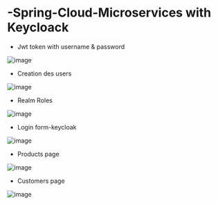 # -Spring-Cloud-Microservices with Keycloack

* Jwt token with username & password

![image](https://user-images.githubusercontent.com/66702453/206271720-0c32a5ce-ce29-489f-8ced-b3386526d21d.png)


* Creation des users

![image](https://user-images.githubusercontent.com/66702453/206273311-f4f1df4b-72c2-4c30-908a-ae1d629f747d.png)


* Realm Roles

![image](https://user-images.githubusercontent.com/66702453/206273426-ab0ea72f-8375-4f88-a6d4-bc04df1da552.png)



* Login form-keycloak


![image](https://user-images.githubusercontent.com/66702453/206271911-8529d5dc-83f1-4b70-b823-31f023ec7309.png)


* Products page 

![image](https://user-images.githubusercontent.com/66702453/206273526-59d35298-faa1-44bf-8304-d0e1c5448d8c.png)


* Customers page

![image](https://user-images.githubusercontent.com/66702453/206273702-cc4c3a39-ec14-445a-99f2-693fc5d4def9.png)
